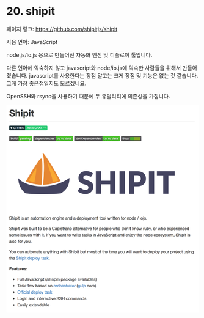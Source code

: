# 20. shipit

페이지 링크: https://github.com/shipitjs/shipit

사용 언어: JavaScript

node.js/io.js 용으로 만들어진 자동화 엔진 및 디플로이 툴입니다. 

다른 언어에 익숙하지 않고 javascript와 node/io.js에 익숙한 사람들을 위해서 만들어졌습니다. javascript를 사용한다는 장점 말고는 크게 장점 및 기능은 없는 것 같습니다. 그게 가장 좋은점일지도 모르겠네요.

OpenSSH와 rsync을 사용하기 때문에 두 유틸리티에 의존성을 가집니다. 

![이미지1](img/002$20.png)